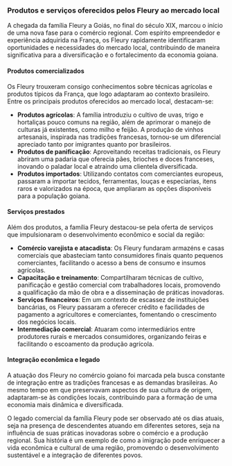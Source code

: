 ### Produtos e serviços oferecidos pelos Fleury ao mercado local

A chegada da família Fleury a Goiás, no final do século XIX, marcou o início de uma nova fase para o comércio regional. Com espírito empreendedor e experiência adquirida na França, os Fleury rapidamente identificaram oportunidades e necessidades do mercado local, contribuindo de maneira significativa para a diversificação e o fortalecimento da economia goiana.

#### Produtos comercializados

Os Fleury trouxeram consigo conhecimentos sobre técnicas agrícolas e produtos típicos da França, que logo adaptaram ao contexto brasileiro. Entre os principais produtos oferecidos ao mercado local, destacam-se:

- **Produtos agrícolas**: A família introduziu o cultivo de uvas, trigo e hortaliças pouco comuns na região, além de aprimorar o manejo de culturas já existentes, como milho e feijão. A produção de vinhos artesanais, inspirada nas tradições francesas, tornou-se um diferencial apreciado tanto por imigrantes quanto por brasileiros.
- **Produtos de panificação**: Aproveitando receitas tradicionais, os Fleury abriram uma padaria que oferecia pães, brioches e doces franceses, inovando o paladar local e atraindo uma clientela diversificada.
- **Produtos importados**: Utilizando contatos com comerciantes europeus, passaram a importar tecidos, ferramentas, louças e especiarias, itens raros e valorizados na época, que ampliaram as opções disponíveis para a população goiana.

#### Serviços prestados

Além dos produtos, a família Fleury destacou-se pela oferta de serviços que impulsionaram o desenvolvimento econômico e social da região:

- **Comércio varejista e atacadista**: Os Fleury fundaram armazéns e casas comerciais que abasteciam tanto consumidores finais quanto pequenos comerciantes, facilitando o acesso a bens de consumo e insumos agrícolas.
- **Capacitação e treinamento**: Compartilharam técnicas de cultivo, panificação e gestão comercial com trabalhadores locais, promovendo a qualificação da mão de obra e a disseminação de práticas inovadoras.
- **Serviços financeiros**: Em um contexto de escassez de instituições bancárias, os Fleury passaram a oferecer crédito e facilidades de pagamento a agricultores e comerciantes, fomentando o crescimento dos negócios locais.
- **Intermediação comercial**: Atuaram como intermediários entre produtores rurais e mercados consumidores, organizando feiras e facilitando o escoamento da produção agrícola.

#### Integração econômica e legado

A atuação dos Fleury no comércio goiano foi marcada pela busca constante de integração entre as tradições francesas e as demandas brasileiras. Ao mesmo tempo em que preservavam aspectos de sua cultura de origem, adaptaram-se às condições locais, contribuindo para a formação de uma economia mais dinâmica e diversificada.

O legado comercial da família Fleury pode ser observado até os dias atuais, seja na presença de descendentes atuando em diferentes setores, seja na influência de suas práticas inovadoras sobre o comércio e a produção regional. Sua história é um exemplo de como a imigração pode enriquecer a vida econômica e cultural de uma região, promovendo o desenvolvimento sustentável e a integração de diferentes povos.